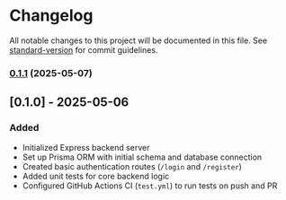 # Changelog

All notable changes to this project will be documented in this file. See [standard-version](https://github.com/conventional-changelog/standard-version) for commit guidelines.

### [0.1.1](https://github.com/awimberly/devcollab/compare/v0.1.0...v0.1.1) (2025-05-07)

## [0.1.0] - 2025-05-06

### Added
- Initialized Express backend server
- Set up Prisma ORM with initial schema and database connection
- Created basic authentication routes (`/login` and `/register`)
- Added unit tests for core backend logic
- Configured GitHub Actions CI (`test.yml`) to run tests on push and PR
